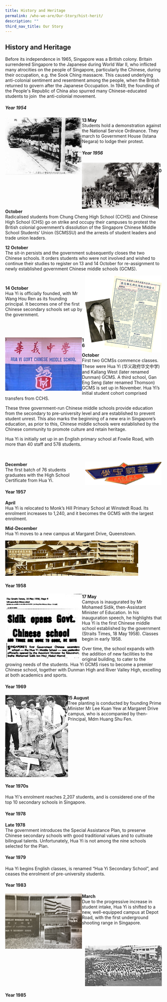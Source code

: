 ```yaml
---
title: History and Heritage
permalink: /who-we-are/Our-Story/hist-herit/
description: ""
third_nav_title: Our Story
---
```

## History and Heritage

Before its independence in 1965, Singapore was a British colony. Britain surrendered Singapore to the Japanese during World War II, who inflicted many atrocities on the people of Singapore, particularly the Chinese, during their occupation, e.g. the Sook Ching massacre. This caused underlying anti-colonial sentiment and resentment among the people, when the British returned to govern after the Japanese Occupation. In 1949, the founding of the People's Republic of China also spurred many Chinese-educated students to join  the anti-colonial movement.

##### Year 1954

<img src="/images/13may.jpg" style="width:49%" align=left>

**13 May**<br>
Students hold a demonstration against the National Service Ordinance. They march to Government House (Istana Negara) to lodge their protest.

##### Year 1956

<img src="/images/10October.jpg" style="width:49%" align=left>

**10 October**<br>
Radicalised students from Chung Cheng High School (CCHS) and Chinese High School (CHS) go on strike and occupy their campuses to protest the British colonial government’s dissolution of the Singapore Chinese Middle School Students’ Union (SCMSSU) and the arrests of student leaders and trade union leaders.

**12 October**<br>
The sit-in persists and the government subsequently closes the two Chinese schools. It orders students who were not involved and wished to continue their studies to register on 13 and 14 October for re-assignment to newly established government Chinese middle schools (GCMS).

<img src="/images/14october.png" style="width:49%" align=right><br>

**14 October**<br>
Hua Yi is officially founded, with Mr Wang Hou Ren as its founding principal. It becomes one of the first Chinese secondary schools set up by the government.<br><br><br><br>

<img src="/images/16october.png" style="width:49%" align=left>

**16 October**<br>
First two GCMSs commence classes. These were Hua Yi (华义政府华文中学) and Kallang West (later renamed Dunman) GCMS. A third school, Gan Eng Seng (later renamed Thomson) GCMS is set up in November. Hua Yi’s initial student cohort comprised transfers from CCHS.

These three government-run Chinese middle schools provide education from the secondary to pre-university level and are established to prevent student unrest. This also marks the beginning of a new era in Singapore’s education, as prior to this, Chinese middle schools were established by the Chinese community to promote culture and retain heritage.  

Hua Yi is initially set up in an English primary school at Fowlie Road, with more than 40 staff and 578 students.<br clear=left><br><br>

<img src="/images/december.png" style="width:49%" align=right>

**December**<br>
The first batch of 76 students graduates with the High School Certificate from Hua Yi.

#### Year 1957

**April**<br>
Hua Yi is relocated to Monk’s Hill Primary School at Winstedt Road. Its enrolment increases to 1,240, and it becomes the GCMS with the largest enrolment.

**Mid-December**<br>
Hua Yi moves to a new campus at Margaret Drive, Queenstown.

<img src="/images/1957.jpg" style="width:85%">

#### Year 1958

<img src="/images/1958.jpg" style="width:49%" align=left>

**17 May**<br>
Campus is inaugurated by Mr Mohamed Sidik, then-Assistant Minister of Education. In his inauguration speech, he highlights that Hua Yi is the first Chinese middle school established by the government (Straits Times, 18 May 1958). Classes begin in early 1958.

Over time, the school expands with the addition of new facilities to the original building, to cater to the growing needs of the students. Hua Yi GCMS rises to become a premier Chinese school, together with Dunman High and River Valley High, excelling at both academics and sports.

#### Year 1969

<img src="/images/1969.jpg" style="width:40%" align=left>

**15 August**<br>
Tree planting is conducted by founding Prime Minister Mr Lee Kuan Yew at Margaret Drive campus, who is accompanied by then-Principal, Mdm Huang Shu Fen. 
<br clear=left>

#### Year 1970s

Hua Yi's enrolment reaches 2,207 students, and is considered one of the top 10 secondary schools in Singapore.

#### Year 1978

**Late 1978**<br>
The government introduces the Special Assistance Plan, to preserve Chinese secondary schools with good traditional values and to cultivate bilingual talents. Unfortunately, Hua Yi is not among the nine schools selected for the Plan.

#### Year 1979

Hua Yi begins English classes, is renamed “Hua Yi Secondary School”, and ceases the enrolment of pre-university students.

#### Year 1983

<img src="/images/MAR 1983_1.jpg" style="width:49%" align=left>

**March**<br>
Due to the progressive increase in student intake, Hua Yi is shifted to a new, well-equipped campus at Depot Road, with the first underground shooting range in Singapore.<br><br><br><br>

<img src="/images/MAR 1983_2.jpg" style="width:49%" align=right>
<br clear=right>

#### Year 1985

